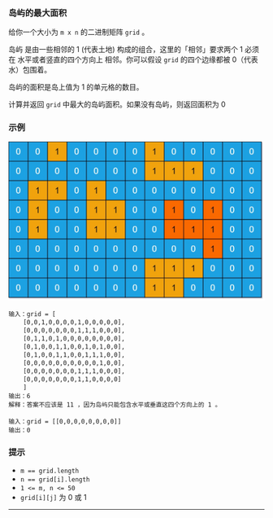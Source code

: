 ### 岛屿的最大面积

给你一个大小为 `m x n` 的二进制矩阵 `grid` 。

岛屿 是由一些相邻的 1 (代表土地) 构成的组合，这里的「相邻」要求两个 1 必须在 水平或者竖直的四个方向上 相邻。你可以假设 `grid` 的四个边缘都被 0（代表水）包围着。

岛屿的面积是岛上值为 1 的单元格的数目。

计算并返回 `grid` 中最大的岛屿面积。如果没有岛屿，则返回面积为 0 

### 示例

![](img/maxarea1-grid.jpg)

```
输入：grid = [
    [0,0,1,0,0,0,0,1,0,0,0,0,0],
    [0,0,0,0,0,0,0,1,1,1,0,0,0],
    [0,1,1,0,1,0,0,0,0,0,0,0,0],
    [0,1,0,0,1,1,0,0,1,0,1,0,0],
    [0,1,0,0,1,1,0,0,1,1,1,0,0],
    [0,0,0,0,0,0,0,0,0,0,1,0,0],
    [0,0,0,0,0,0,0,1,1,1,0,0,0],
    [0,0,0,0,0,0,0,1,1,0,0,0,0]
    ]
输出：6
解释：答案不应该是 11 ，因为岛屿只能包含水平或垂直这四个方向上的 1 。

输入：grid = [[0,0,0,0,0,0,0,0]]
输出：0
```

### 提示

- `m == grid.length`
- `n == grid[i].length`
- `1 <= m, n <= 50`
- `grid[i][j]` 为 0 或 1


----------------------------------------------